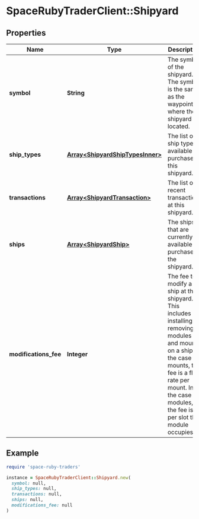 # SpaceRubyTraderClient::Shipyard

## Properties

| Name | Type | Description | Notes |
| ---- | ---- | ----------- | ----- |
| **symbol** | **String** | The symbol of the shipyard. The symbol is the same as the waypoint where the shipyard is located. |  |
| **ship_types** | [**Array&lt;ShipyardShipTypesInner&gt;**](ShipyardShipTypesInner.md) | The list of ship types available for purchase at this shipyard. |  |
| **transactions** | [**Array&lt;ShipyardTransaction&gt;**](ShipyardTransaction.md) | The list of recent transactions at this shipyard. | [optional] |
| **ships** | [**Array&lt;ShipyardShip&gt;**](ShipyardShip.md) | The ships that are currently available for purchase at the shipyard. | [optional] |
| **modifications_fee** | **Integer** | The fee to modify a ship at this shipyard. This includes installing or removing modules and mounts on a ship. In the case of mounts, the fee is a flat rate per mount. In the case of modules, the fee is per slot the module occupies. |  |

## Example

```ruby
require 'space-ruby-traders'

instance = SpaceRubyTraderClient::Shipyard.new(
  symbol: null,
  ship_types: null,
  transactions: null,
  ships: null,
  modifications_fee: null
)
```

